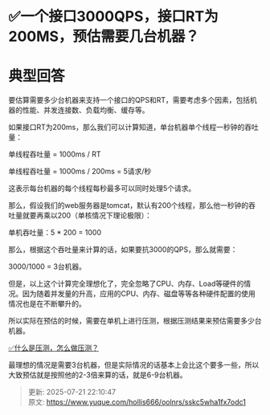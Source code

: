# ✅一个接口3000QPS，接口RT为200MS，预估需要几台机器？

# 典型回答


要估算需要多少台机器来支持一个接口的QPS和RT，需要考虑多个因素，包括机器的性能、并发连接数、负载均衡、缓存等。



如果接口RT为200ms，那么我们可以计算知道，单台机器单个线程一秒钟的吞吐量：



单线程吞吐量 = 1000ms / RT 

单线程吞吐量 = 1000ms / 200ms = 5请求/秒



这表示每台机器的每个线程每秒最多可以同时处理5个请求。



那么，假设我们的web服务器是tomcat，默认有200个线程，那么他一秒钟的吞吐量就要再乘以200（单核情况下理论极限）：



单机吞吐量：5 * 200 = 1000



那么，根据这个吞吐量来计算的话，如果要抗3000的QPS，那么就需要：



3000/1000 = 3台机器。



但是，以上这个计算完全理想化了，完全忽略了CPU、内存、Load等硬件的情况。因为随着并发量的升高，应用的CPU、内存、磁盘等等各种硬件配置的使用情况也是在不断攀升的。



所以实际在预估的时候，需要在单机上进行压测，根据压测结果来预估需要多少台机器。



[✅什么是压测，怎么做压测？](https://www.yuque.com/hollis666/oolnrs/wrzi8qgk7ridgslp)



最理想的情况是需要3台机器，但是实际情况的话基本上会比这个要多一些，所以大致预估就是按照他的2-3倍来算的话，就是6-9台机器。



> 更新: 2025-07-21 22:10:47  
> 原文: <https://www.yuque.com/hollis666/oolnrs/sskc5wha1fx7odc1>